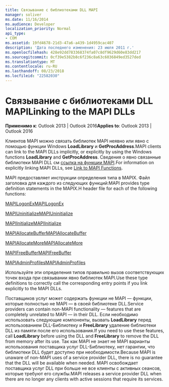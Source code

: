 ```yaml
---
title: Связывание с библиотеками DLL MAPI
manager: soliver
ms.date: 11/16/2014
ms.audience: Developer
localization_priority: Normal
api_type:
- COM
ms.assetid: 19fd4678-21d3-47a6-a439-1d4959cac407
description: 'Дата последнего изменения: 23 июля 2011 г.'
ms.openlocfilehash: 428e92dd783368374fa07c8df9629d60e83dd217
ms.sourcegitcommit: 0cf39e5382b8c6f236c8a63c6036849ed3527ded
ms.translationtype: MT
ms.contentlocale: ru-RU
ms.lasthandoff: 08/23/2018
ms.locfileid: "22582030"
---
```

# <a name="linking-to-the-mapi-dlls"></a><span data-ttu-id="19113-103">Связывание с библиотеками DLL MAPI</span><span class="sxs-lookup"><span data-stu-id="19113-103">Linking to the MAPI DLLs</span></span>

  
  
<span data-ttu-id="19113-104">**Применимо к**: Outlook 2013 | Outlook 2016</span><span class="sxs-lookup"><span data-stu-id="19113-104">**Applies to**: Outlook 2013 | Outlook 2016</span></span> 
  
<span data-ttu-id="19113-105">Клиентов MAPI можно связать библиотек MAPI неявно или явно с помощью функции Windows **LoadLibrary** и **GetProcAddress**.</span><span class="sxs-lookup"><span data-stu-id="19113-105">MAPI clients can link to the MAPI DLLs implicitly, or explicitly by using the Windows functions **LoadLibrary** and **GetProcAddress**.</span></span> <span data-ttu-id="19113-106">Сведения о явно связанные библиотеки MAPI DLL см [ссылка на функции MAPI](how-to-link-to-mapi-functions.md).</span><span class="sxs-lookup"><span data-stu-id="19113-106">For information on explicitly linking MAPI DLLs, see [Link to MAPI Functions](how-to-link-to-mapi-functions.md).</span></span>
  
<span data-ttu-id="19113-107">MAPI предоставляет инструкции определения типа в MAPIX. Файл заголовка для каждого из следующих функций:</span><span class="sxs-lookup"><span data-stu-id="19113-107">MAPI provides type definition statements in the MAPIX.H header file for each of the following functions:</span></span>
  
[<span data-ttu-id="19113-108">MAPILogonEx</span><span class="sxs-lookup"><span data-stu-id="19113-108">MAPILogonEx</span></span>](mapilogonex.md)
  
[<span data-ttu-id="19113-109">MAPIUninitialize</span><span class="sxs-lookup"><span data-stu-id="19113-109">MAPIUninitialize</span></span>](mapiuninitialize.md)
  
[<span data-ttu-id="19113-110">MAPIInitialize</span><span class="sxs-lookup"><span data-stu-id="19113-110">MAPIInitialize</span></span>](mapiinitialize.md)
  
[<span data-ttu-id="19113-111">MAPIAllocateBuffer</span><span class="sxs-lookup"><span data-stu-id="19113-111">MAPIAllocateBuffer</span></span>](mapiallocatebuffer.md)
  
[<span data-ttu-id="19113-112">MAPIAllocateMore</span><span class="sxs-lookup"><span data-stu-id="19113-112">MAPIAllocateMore</span></span>](mapiallocatemore.md)
  
[<span data-ttu-id="19113-113">MAPIFreeBuffer</span><span class="sxs-lookup"><span data-stu-id="19113-113">MAPIFreeBuffer</span></span>](mapifreebuffer.md)
  
[<span data-ttu-id="19113-114">MAPIAdminProfiles</span><span class="sxs-lookup"><span data-stu-id="19113-114">MAPIAdminProfiles</span></span>](mapiadminprofiles.md)
  
<span data-ttu-id="19113-115">Используйте эти определения типов правильно вызов соответствующих точек входа при связывании явно библиотек MAPI.</span><span class="sxs-lookup"><span data-stu-id="19113-115">Use these type definitions to correctly call the corresponding entry points if you link explicitly to the MAPI DLLs.</span></span>
  
<span data-ttu-id="19113-116">Поставщиков услуг может содержать функции не MAPI — функции, которые полностью не MAPI — в своей библиотеке DLL.</span><span class="sxs-lookup"><span data-stu-id="19113-116">Service providers can contain non-MAPI functionality — features that are completely unrelated to MAPI — in their DLL.</span></span> <span data-ttu-id="19113-117">Если необходимо использовать следующие компоненты, вызвать **LoadLibrary** перед использованием DLL-Библиотеку и **FreeLibrary** удаление библиотеки DLL из памяти после его использования.</span><span class="sxs-lookup"><span data-stu-id="19113-117">If you need to use these features, call **LoadLibrary** before using the DLL and **FreeLibrary** to remove the DLL from memory after its use.</span></span> <span data-ttu-id="19113-118">Так как MAPI не знает не MAPI варианты использования поставщика услуг DLL-Библиотеку, нет гарантии, что библиотеки DLL будет доступно при необходимости.</span><span class="sxs-lookup"><span data-stu-id="19113-118">Because MAPI is unaware of non-MAPI uses of a service provider DLL, there is no guarantee that the DLL will be available when needed.</span></span> <span data-ttu-id="19113-119">MAPI освобождает поставщика услуг DLL при больше не все клиенты с активных сеансов, которые требуют его службы.</span><span class="sxs-lookup"><span data-stu-id="19113-119">MAPI releases a service provider DLL when there are no longer any clients with active sessions that require its services.</span></span> 
  

